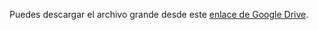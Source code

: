 Puedes descargar el archivo grande desde este [enlace de Google Drive](https://drive.google.com/file/d/1_eF-jz_dhcTkYNWQshSOu4gq6W6-LZkD/view?usp=sharing).
